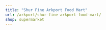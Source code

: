 ```yaml
---
title: "Shur Fine Arkport Food Mart"
url: /arkport/shur-fine-arkport-food-mart/
shop: supermarket
---
```

